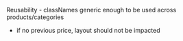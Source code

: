 Reusability - classNames generic enough to be used across products/categories
 - if no previous price, layout should not be impacted